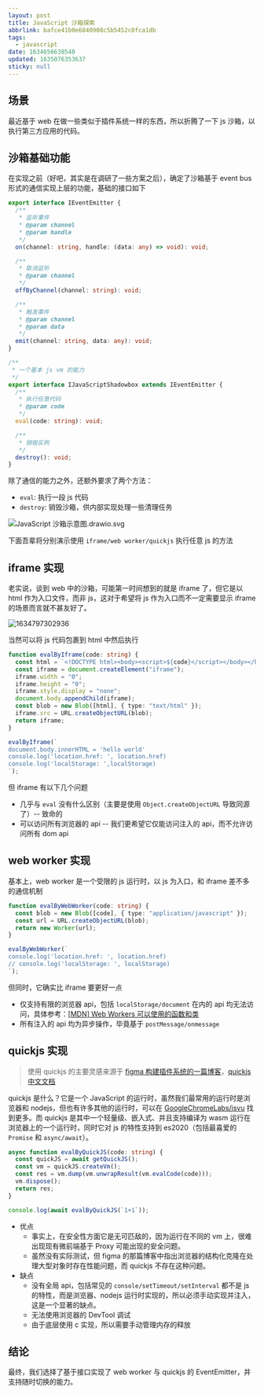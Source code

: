 ```yaml
---
layout: post
title: JavaScript 沙箱探索
abbrlink: bafce41b0e6840908c5b5452c0fca1db
tags:
  - javascript
date: 1634656638540
updated: 1635076353637
sticky: null
---
```


## 场景

最近基于 web 在做一些类似于插件系统一样的东西，所以折腾了一下 js 沙箱，以执行第三方应用的代码。

## 沙箱基础功能

在实现之前（好吧，其实是在调研了一些方案之后），确定了沙箱基于 event bus 形式的通信实现上层的功能，基础的接口如下

```ts
export interface IEventEmitter {
  /**
   * 监听事件
   * @param channel
   * @param handle
   */
  on(channel: string, handle: (data: any) => void): void;

  /**
   * 取消监听
   * @param channel
   */
  offByChannel(channel: string): void;

  /**
   * 触发事件
   * @param channel
   * @param data
   */
  emit(channel: string, data: any): void;
}

/**
 * 一个基本 js vm 的能力
 */
export interface IJavaScriptShadowbox extends IEventEmitter {
  /**
   * 执行任意代码
   * @param code
   */
  eval(code: string): void;

  /**
   * 销毁实例
   */
  destroy(): void;
}
```

除了通信的能力之外，还额外要求了两个方法：

- `eval`: 执行一段 js 代码
- `destroy`: 销毁沙箱，供内部实现处理一些清理任务

![JavaScript 沙箱示意图.drawio.svg](/resource/9ba85a775b4e4bfea70f3da8def2f8e5.svg)

下面吾辈将分别演示使用 `iframe/web worker/quickjs` 执行任意 js 的方法

## iframe 实现

老实说，谈到 web 中的沙箱，可能第一时间想到的就是 iframe 了，但它是以 html 作为入口文件，而非 js，这对于希望将 js 作为入口而不一定需要显示 iframe 的场景而言就不甚友好了。

![1634797302936](/resource/94972af176de4e67ab763bdc7862aa26.png)

当然可以将 js 代码包裹到 html 中然后执行

```ts
function evalByIframe(code: string) {
  const html = `<!DOCTYPE html><body><script>${code}</script></body></html>`;
  const iframe = document.createElement("iframe");
  iframe.width = "0";
  iframe.height = "0";
  iframe.style.display = "none";
  document.body.appendChild(iframe);
  const blob = new Blob([html], { type: "text/html" });
  iframe.src = URL.createObjectURL(blob);
  return iframe;
}

evalByIframe(`
document.body.innerHTML = 'hello world'
console.log('location.href: ', location.href)
console.log('localStorage: ',localStorage)
`);
```

但 iframe 有以下几个问题

- 几乎与 `eval` 没有什么区别（主要是使用 `Object.createObjectURL` 导致同源了）-- 致命的
- 可以访问所有浏览器的 api -- 我们更希望它仅能访问注入的 api，而不允许访问所有 dom api

## web worker 实现

基本上，web worker 是一个受限的 js 运行时，以 js 为入口，和 iframe 差不多的通信机制

```ts
function evalByWebWorker(code: string) {
  const blob = new Blob([code], { type: "application/javascript" });
  const url = URL.createObjectURL(blob);
  return new Worker(url);
}

evalByWebWorker(`
console.log('location.href: ', location.href)
// console.log('localStorage: ', localStorage)
`);
```

但同时，它确实比 iframe 要更好一点

- 仅支持有限的浏览器 api，包括 `localStorage/document` 在内的 api 均无法访问，具体参考：[\[MDN\] Web Workers 可以使用的函数和类](https://developer.mozilla.org/zh-CN/docs/Web/API/Web_Workers_API/Functions_and_classes_available_to_workers)
- 所有注入的 api 均为异步操作，毕竟基于 `postMessage/onmessage`

## quickjs 实现

> 使用 quickjs 的主要灵感来源于 [figma 构建插件系统的一篇博客](https://www.figma.com/blog/how-we-built-the-figma-plugin-system/)，[quickjs 中文文档](https://github.com/quickjs-zh/QuickJS)

quickjs 是什么？它是一个 JavaScript 的运行时，虽然我们最常用的运行时是浏览器和 nodejs，但也有许多其他的运行时，可以在 [GoogleChromeLabs/jsvu](https://github.com/GoogleChromeLabs/jsvu#supported-engines-per-os) 找到更多。而 quickjs 是其中一个轻量级、嵌入式、并且支持编译为 wasm 运行在浏览器上的一个运行时，同时它对 js 的特性支持到 es2020（包括最喜爱的 `Promise` 和 `async/await`）。

```ts
async function evalByQuickJS(code: string) {
  const quickJS = await getQuickJS();
  const vm = quickJS.createVm();
  const res = vm.dump(vm.unwrapResult(vm.evalCode(code)));
  vm.dispose();
  return res;
}

console.log(await evalByQuickJS(`1+1`));
```

- 优点
  - 事实上，在安全性方面它是无可匹敌的，因为运行在不同的 vm 上，很难出现现有微前端基于 Proxy 可能出现的安全问题。
  - 虽然没有实际测试，但 figma 的那篇博客中指出浏览器的结构化克隆在处理大型对象时存在性能问题，而 quickjs 不存在这种问题。
- 缺点
  - 没有全局 api，包括常见的 `console/setTimeout/setInterval` 都不是 js 的特性，而是浏览器、nodejs 运行时实现的，所以必须手动实现并注入，这是一个显著的缺点。
  - 无法使用浏览器的 DevTool 调试
  - 由于底层使用 c 实现，所以需要手动管理内存的释放

## 结论

最终，我们选择了基于接口实现了 web worker 与 quickjs 的 EventEmitter，并支持随时切换的能力。
